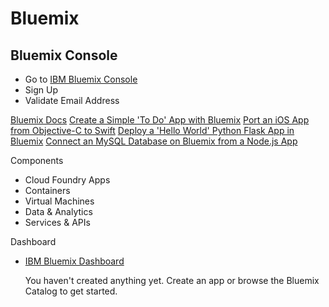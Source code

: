 # Bluemix

## Bluemix Console

- Go to [IBM Bluemix Console](https://console.ng.bluemix.net/)
- Sign Up
- Validate Email Address


[Bluemix Docs](https://www.ng.bluemix.net/docs/#)
[Create a Simple 'To Do' App with Bluemix](https://github.com/IBM-Bluemix/todo-apps)
[Port an iOS App from Objective-C to Swift](http://www.ibm.com/developerworks/library/mo-bluemix-swift-app/index.html)
[Deploy a 'Hello World' Python Flask App in Bluemix](https://developer.ibm.com/bluemix/2015/03/30/simple-hello-world-python-app-using-flask/)
[Connect an MySQL Database on Bluemix from a Node.js App](https://github.com/ibmjstart/bluemix-node-mysql-uploader)

Components

- Cloud Foundry Apps
- Containers
- Virtual Machines
- Data & Analytics
- Services & APIs

Dashboard

- [IBM Bluemix Dashboard](https://console.ng.bluemix.net/?direct=classic)

    You haven't created anything yet. Create an app or browse the Bluemix Catalog to get started.